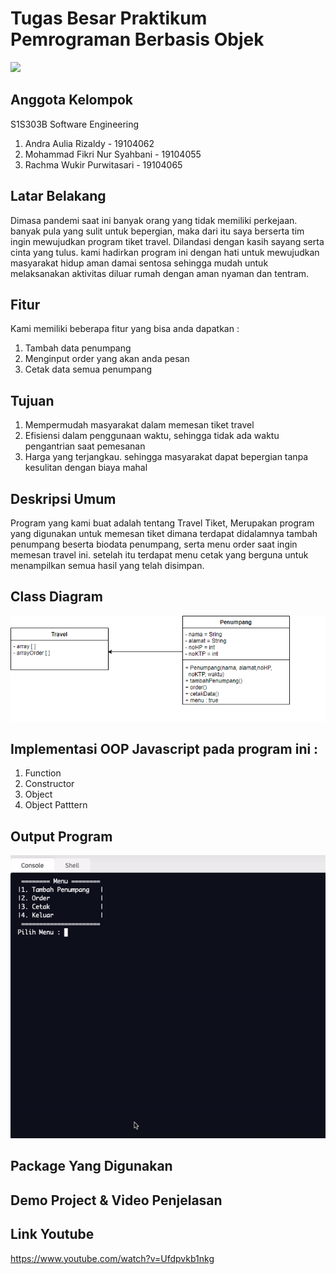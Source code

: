 # Tugas Besar Praktikum Pemrograman Berbasis Objek
![](https://www.google.com/search?q=LOGO+ITTP&safe=strict&sxsrf=ALeKk00a90c9yddudcZrkC4AFfkiDInJPA:1613382896141&source=lnms&tbm=isch&sa=X&ved=2ahUKEwjQq6TTz-vuAhVc73MBHdoPBh8Q_AUoAXoECA8QAw&biw=1366&bih=657#imgrc=Dz2VnnwD8qkVCM)

## Anggota Kelompok
S1S303B Software Engineering
1. Andra Aulia Rizaldy         - 19104062
2. Mohammad Fikri Nur Syahbani - 19104055
3. Rachma Wukir Purwitasari    - 19104065

## Latar Belakang
Dimasa pandemi saat ini banyak orang yang tidak memiliki perkejaan. banyak pula yang sulit untuk bepergian, maka dari itu saya berserta tim ingin mewujudkan program tiket travel. Dilandasi dengan kasih sayang serta cinta yang tulus. kami hadirkan program ini dengan hati untuk mewujudkan masyarakat hidup aman damai sentosa sehingga mudah untuk melaksanakan aktivitas diluar rumah dengan aman nyaman dan tentram.

## Fitur
Kami memiliki beberapa fitur yang bisa anda dapatkan :
1. Tambah data penumpang
2. Menginput order yang akan anda pesan
3. Cetak data semua penumpang

## Tujuan
1. Mempermudah masyarakat dalam memesan tiket travel
2. Efisiensi dalam penggunaan waktu, sehingga tidak ada waktu pengantrian saat pemesanan
3. Harga yang terjangkau. sehingga masyarakat dapat bepergian tanpa kesulitan dengan biaya mahal

## Deskripsi Umum
Program yang kami buat adalah tentang Travel Tiket, Merupakan program yang digunakan untuk memesan tiket dimana terdapat didalamnya tambah penumpang beserta biodata penumpang, serta menu order saat ingin memesan travel ini. setelah itu terdapat menu cetak yang berguna untuk menampilkan semua hasil yang telah disimpan.

## Class Diagram
<img src = "https://github.com/rachmawukir/TUGAS-BESAR-PBO-KELOMPOK-1/blob/main/TUBES%20PBO%20CLASS%20DIAGRAM.png">

## Implementasi OOP Javascript pada program ini :
1. Function
2. Constructor
3. Object
4. Object Patttern

## Output Program
<img src = "https://github.com/rachmawukir/TUGAS-BESAR-PBO-KELOMPOK-1/blob/main/Implementasi-Program.gif">

## Package Yang Digunakan


## Demo Project & Video Penjelasan


## Link Youtube
https://www.youtube.com/watch?v=Ufdpvkb1nkg
